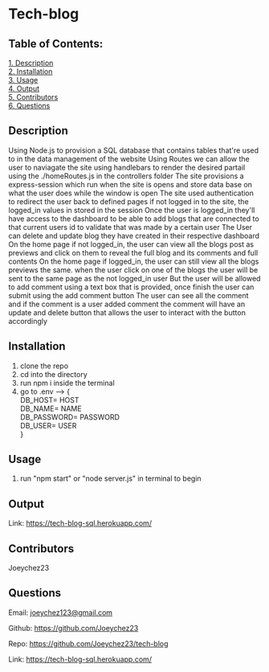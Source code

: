 # Tech-blog

## Table of Contents:

[1. Description](#Description)  
[2. Installation](#Installation)  
[3. Usage](#Usage)  
[4. Output](#Output)  
[5. Contributors](#Contributors)  
[6. Questions](#Questions)

## Description

Using Node.js to provision a SQL database that contains tables that're used to in the data management of the website
Using Routes we can allow the user to naviagate the site using handlebars to render the desired partail using the ./homeRoutes.js in the controllers folder
The site provisions a express-session which run when the site is opens and store data base on what the user does while the window is open
The site used authentication to redirect the user back to defined pages if not logged in to the site, the logged_in values in stored in the session
Once the user is logged_in they'll have access to the dashboard to be able to add blogs that are connected to that current users id to validate that was made by a certain user
The User can delete and update blog they have created in their respective dashboard
On the home page if not logged_in, the user can view all the blogs post as previews and click on them to reveal the full blog and its comments and full contents
On the home page if logged_in, the user can still view all the blogs previews the same. when the user click on one of the blogs the user will be sent to the same page as the not logged_in user
But the user will be allowed to add comment using a text box that is provided, once finish the user can submit using the add comment button
The user can see all the comment and if the comment is a user added comment the comment will have an update and delete button that allows the user to interact with the button accordingly

## Installation

1. clone the repo
2. cd into the directory
3. run npm i inside the terminal
4. go to .env --> {  
      DB_HOST= HOST  
      DB_NAME= NAME  
      DB_PASSWORD= PASSWORD  
      DB_USER= USER  
   }

## Usage

1. run "npm start" or "node server.js" in terminal to begin

## Output

Link: <a href="https://tech-blog-sql.herokuapp.com" target="_blank">https://tech-blog-sql.herokuapp.com/</a>

## Contributors

Joeychez23

## Questions

Email: joeychez123@gmail.com

Github: https://github.com/Joeychez23

Repo: https://github.com/Joeychez23/tech-blog

Link: <a href="https://tech-blog-sql.herokuapp.com" target="_blank">https://tech-blog-sql.herokuapp.com/</a>
